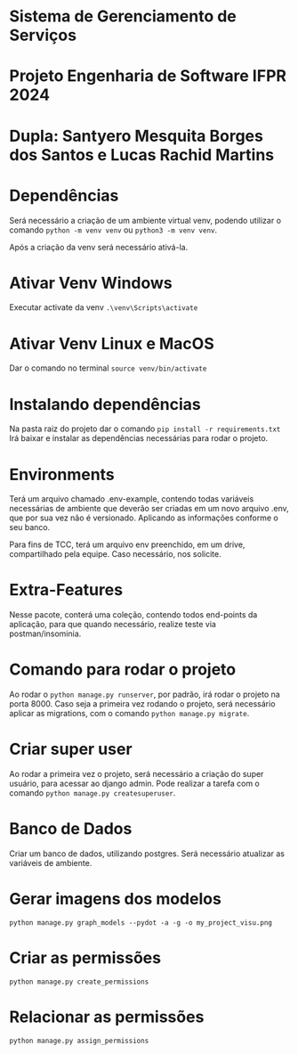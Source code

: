 # Sistema de Gerenciamento de Serviços
# Projeto Engenharia de Software IFPR 2024 
# Dupla: Santyero Mesquita Borges dos Santos e Lucas Rachid Martins

# Dependências
Será necessário a criação de um ambiente virtual venv, podendo utilizar
o comando `python -m venv venv` ou `python3 -m venv venv`.

Após a criação da venv será necessário ativá-la.

# Ativar Venv Windows
Executar activate da venv `.\venv\Scripts\activate`

# Ativar Venv Linux e MacOS
Dar o comando no terminal `source venv/bin/activate`

# Instalando dependências
Na pasta raiz do projeto dar o comando `pip install -r requirements.txt`
Irá baixar e instalar as dependências necessárias para rodar o projeto.

# Environments
Terá um arquivo chamado .env-example, contendo todas variáveis necessárias de ambiente
que deverão ser criadas em um novo arquivo .env, que por sua vez não é versionado.
Aplicando as informações conforme o seu banco.

Para fins de TCC, terá um arquivo env preenchido, em um drive, compartilhado pela equipe.
Caso necessário, nos solicite.

# Extra-Features
Nesse pacote, conterá uma coleção, contendo todos end-points da aplicação, para
que quando necessário, realize teste via postman/insominia.

# Comando para rodar o projeto
Ao rodar o `python manage.py runserver`, por padrão, irá rodar o projeto na porta 8000.
Caso seja a primeira vez rodando o projeto, será necessário aplicar as migrations, com 
o comando `python manage.py migrate`.

# Criar super user
Ao rodar a primeira vez o projeto, será necessário a criação do super usuário, para acessar ao 
django admin. Pode realizar a tarefa com o comando `python manage.py createsuperuser`.

# Banco de Dados
Criar um banco de dados, utilizando postgres. Será necessário atualizar as variáveis
de ambiente.

# Gerar imagens dos modelos
  `python manage.py graph_models --pydot -a -g -o my_project_visu.png `

# Criar as permissões
  `python manage.py create_permissions`

# Relacionar as permissões
  `python manage.py assign_permissions`